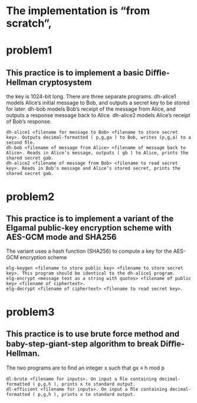 # The implementation is “from scratch”,

# problem1

## This practice is to implement a basic Diﬃe-Hellman cryptosystem  
the key is 1024-bit long. There are three separate programs. dh-alice1 models Alice’s initial message to Bob, and outputs a secret key to be stored for later. dh-bob models Bob’s receipt of the message from Alice, and outputs a response message back to Alice. dh-alice2 models Alice’s receipt of Bob’s response. 

```
dh-alice1 <filename for message to Bob> <filename to store secret key>. Outputs decimal-formatted ( p,g,ga ) to Bob, writes (p,g,a) to a second ﬁle.   
dh-bob <filename of message from Alice> <filename of message back to Alice>. Reads in Alice’s message, outputs ( gb ) to Alice, prints the shared secret gab.   
dh-alice2 <filename of message from Bob> <filename to read secret key>. Reads in Bob’s message and Alice’s stored secret, prints the shared secret gab.
```


# problem2

## This practice is to implement a variant of the Elgamal public-key encryption scheme with AES-GCM mode and SHA256  
The variant uses a hash function (SHA256) to compute a key for the AES-GCM encryption scheme  

 ```
elg-keygen <filename to store public key> <filename to store secret key>. This program should be identical to the dh-alice1 program.   
elg-encrypt <message text as a string with quotes> <filename of public key> <filename of ciphertext>.   
elg-decrypt <filename of ciphertext> <filename to read secret key>. 
```

# problem3

## This practice is to use brute force method and baby-step-giant-step algorithm to break Diﬃe-Hellman. 
The two programs are to ﬁnd an integer x such that gx ≡ h mod p  

```
dl-brute <filename for inputs>. On input a ﬁle containing decimal-formatted ( p,g,h ), prints x to standard output.   
dl-efficient <filename for inputs>. On input a ﬁle containing decimal-formatted ( p,g,h ), prints x to standard output.
```